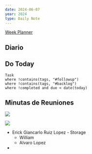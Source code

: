 ```yaml
---
date: 2024-06-07
year: 2024
type: Daily Note
---
```

[Week Planner](../Cuaderno/Week%20Planner.md)
## Diario


## Do Today

```dataview
Task
where !contains(tags, "#followup")
where !contains(tags, "#backlog")
where !completed and due < date(today)

```

## Minutas de Reuniones


![](../attachments/Pasted%20image%2020240607100838.png)

![](../attachments/Pasted%20image%2020240607100921.png)

- Erick Giancarlo Ruiz Lopez - Storage
	- William
	- Alvaro Lopez
- 